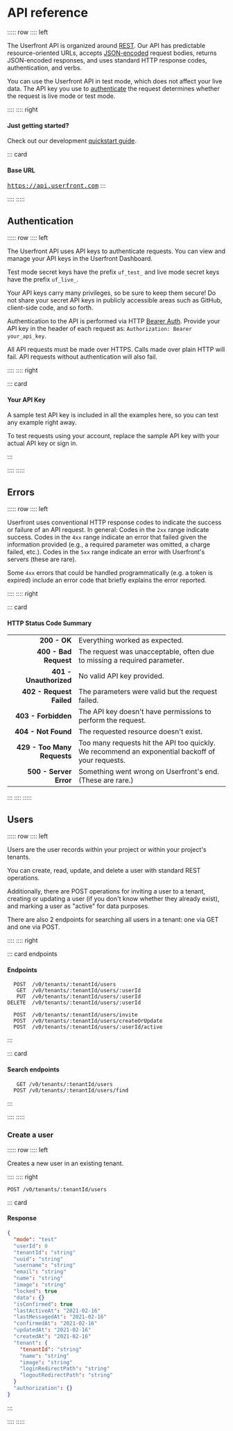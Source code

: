 # API reference

::::: row
:::: left

The Userfront API is organized around [REST](http://en.wikipedia.org/wiki/Representational_State_Transfer). Our API has predictable resource-oriented URLs, accepts [JSON-encoded](http://www.json.org/) request bodies, returns JSON-encoded responses, and uses standard HTTP response codes, authentication, and verbs.

You can use the Userfront API in test mode, which does not affect your live data. The API key you use to [authenticate](#authentication) the request determines whether the request is live mode or test mode.

<!-- Log in to see docs customized to your version of the API, with your test key and data. -->

::::
:::: right

#### Just getting started?

Check out our development [quickstart guide](https://userfront.com/guide/quickstart).

::: card

#### Base URL

<code style="background-color:inherit;font-size:14px;padding:0;">https://api.userfront.com</code>
:::

::::
:::::

## Authentication

::::: row
:::: left

The Userfront API uses API keys to authenticate requests. You can view and manage your API keys in the Userfront Dashboard.

Test mode secret keys have the prefix `uf_test_` and live mode secret keys have the prefix `uf_live_`.

Your API keys carry many privileges, so be sure to keep them secure! Do not share your secret API keys in publicly accessible areas such as GitHub, client-side code, and so forth.

Authentication to the API is performed via HTTP [Bearer Auth](https://tools.ietf.org/html/rfc6750). Provide your API key in the header of each request as:
`Authorization: Bearer your_api_key`.

All API requests must be made over HTTPS. Calls made over plain HTTP will fail. API requests without authentication will also fail.

::::
:::: right

::: card

#### Your API Key

A sample test API key is included in all the examples here, so you can test any example right away.

To test requests using your account, replace the sample API key with your actual API key or sign in.

:::

::::
:::::

## Errors

::::: row
:::: left

Userfront uses conventional HTTP response codes to indicate the success or failure of an API request. In general: Codes in the `2xx` range indicate success. Codes in the `4xx` range indicate an error that failed given the information provided (e.g., a required parameter was omitted, a charge failed, etc.). Codes in the `5xx` range indicate an error with Userfront's servers (these are rare).

Some `4xx` errors that could be handled programmatically (e.g. a token is expired) include an error code that briefly explains the error reported.

::::
:::: right

::: card

#### HTTP Status Code Summary

|                             |                                                                                                  |
| --------------------------: | ------------------------------------------------------------------------------------------------ |
|                **200 - OK** | Everything worked as expected.                                                                   |
|       **400 - Bad Request** | The request was unacceptable, often due to missing a required parameter.                         |
|      **401 - Unauthorized** | No valid API key provided.                                                                       |
|    **402 - Request Failed** | The parameters were valid but the request failed.                                                |
|         **403 - Forbidden** | The API key doesn't have permissions to perform the request.                                     |
|         **404 - Not Found** | The requested resource doesn't exist.                                                            |
| **429 - Too Many Requests** | Too many requests hit the API too quickly. We recommend an exponential backoff of your requests. |
|      **500 - Server Error** | Something went wrong on Userfront's end. (These are rare.)                                       |

:::
::::
:::::

## Users

::::: row
:::: left

Users are the user records within your project or within your project's tenants.

You can create, read, update, and delete a user with standard REST operations.

Additionally, there are POST operations for inviting a user to a tenant, creating or updating a user (if you don't know whether they already exist), and marking a user as "active" for data purposes.

There are also 2 endpoints for searching all users in a tenant: one via GET and one via POST.

::::
:::: right

::: card endpoints

#### Endpoints

```endpoints
  POST  /v0/tenants/:tenantId/users
   GET  /v0/tenants/:tenantId/users/:userId
   PUT  /v0/tenants/:tenantId/users/:userId
DELETE  /v0/tenants/:tenantId/users/:userId

  POST  /v0/tenants/:tenantId/users/invite
  POST  /v0/tenants/:tenantId/users/createOrUpdate
  POST  /v0/tenants/:tenantId/users/:userId/active
```

:::

::: card

#### Search endpoints

```endpoints
   GET /v0/tenants/:tenantId/users
  POST /v0/tenants/:tenantId/users/find
```

:::

::::
:::::

### Create a user

::::: row
:::: left

Creates a new user in an existing tenant.

<parameters path="/v0/tenants/{tenantId}/users" verb="post" />

::::
:::: right

`POST /v0/tenants/:tenantId/users`

<code-samples path="/v0/tenants/{tenantId}/users" verb="post" />

::: card

#### Response

```json
{
  "mode": "test"
  "userId": 0
  "tenantId": "string"
  "uuid": "string"
  "username": "string"
  "email": "string"
  "name": "string"
  "image": "string"
  "locked": true
  "data": {}
  "isConfirmed": true
  "lastActiveAt": "2021-02-16"
  "lastMessagedAt": "2021-02-16"
  "confirmedAt": "2021-02-16"
  "updatedAt": "2021-02-16"
  "createdAt": "2021-02-16"
  "tenant": {
    "tenantId": "string"
    "name": "string"
    "image": "string"
    "loginRedirectPath": "string"
    "logoutRedirectPath": "string"
  }
  "authorization": {}
}
```

:::

::::
:::::
